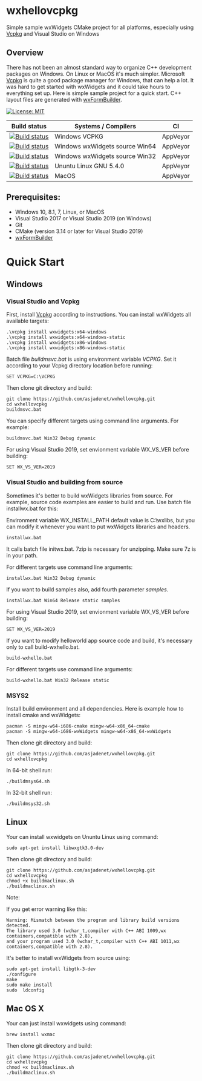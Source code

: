 # wxhellovcpkg
Simple sample wxWidgets CMake project for all platforms, especially using [Vcpkg](https://github.com/Microsoft/vcpkg) and Visual Studio on Windows
## Overview
There has not been an almost standard way to organize C++ development packages on Windows. 
On Linux or MacOS it's much simpler.
Microsoft [Vcpkg](https://github.com/Microsoft/vcpkg) is quite a good package manager for Windows, that can help a lot. It was hard to get started with wxWidgets and it could take hours to everything set up. Here is simple sample project for a quick start. C++ layout files are generated with [wxFormBuilder](https://github.com/wxFormBuilder/wxFormBuilder).

[![License: MIT](https://img.shields.io/badge/License-MIT-yellow.svg)](https://opensource.org/licenses/MIT)

| Build status          | Systems / Compilers         |   CI    |
| ----------------------|-----------------------------|---------|
|[![Build status](https://ci.appveyor.com/api/projects/status/nwy0sbejq3g43l0i/branch/master?svg=true)](https://ci.appveyor.com/project/asjadenet/wxhellovcpkg-68a32/branch/master)|Windows VCPKG|AppVeyor|
|[![Build status](https://ci.appveyor.com/api/projects/status/npa74uehfufer6hl/branch/master?svg=true)](https://ci.appveyor.com/project/asjadenet/wxhellovcpkg-jgqmr)|Windows wxWidgets source Win64|AppVeyor|
|[![Build status](https://ci.appveyor.com/api/projects/status/jxo9banw18at40wr/branch/master?svg=true)](https://ci.appveyor.com/project/asjadenet/wxhellovcpkg-u9bdg)|Windows wxWidgets source Win32|AppVeyor|
|[![Build status](https://ci.appveyor.com/api/projects/status/bim8mq9csh0u6eeq?svg=true)](https://ci.appveyor.com/project/asjadenet/wxhellovcpkg)|Ununtu Linux GNU 5.4.0|AppVeyor|
|[![Build status](https://ci.appveyor.com/api/projects/status/n71pdgf75njvqh1t?svg=true)](https://ci.appveyor.com/project/asjadenet/wxhellovcpkg-b5on7)|MacOS|AppVeyor|

## Prerequisites:
- Windows 10, 8.1, 7, Linux, or MacOS
- Visual Studio 2017 or Visual Studio 2019 (on Windows)
- Git
- CMake (version 3.14 or later for Visual Studio 2019)
- [wxFormBuilder](https://github.com/wxFormBuilder/wxFormBuilder)

# Quick Start

## Windows

### Visual Studio and Vcpkg
First, install [Vcpkg](https://github.com/Microsoft/vcpkg) according to instructions.
You can install wxWidgets all available targets:

```
.\vcpkg install wxwidgets:x64-windows
.\vcpkg install wxwidgets:x64-windows-static
.\vcpkg install wxwidgets:x86-windows
.\vcpkg install wxwidgets:x86-windows-static
```
Batch file *buildmsvc.bat* is using environment variable *VCPKG*. Set it according to your Vcpkg directory location before running:
```
SET VCPKG=C:\VCPKG
```
Then clone git directory and build:
```
git clone https://github.com/asjadenet/wxhellovcpkg.git
cd wxhellovcpkg
buildmsvc.bat
```

You can specify different targets using command line arguments. For example:

```
buildmsvc.bat Win32 Debug dynamic
```

For using Visual Studio 2019, set envionment variable WX_VS_VER before building:

```
SET WX_VS_VER=2019
```

### Visual Studio and building from source
Sometimes it's better to build wxWidgets libraries from source. For example, source code examples are easier to build and run. Use batch file installwx.bat for this:

Environment variable WX_INSTALL_PATH default value is C:\wxlibs, but you can modify it whenever you want to put wxWidgets libraries and headers.

```
installwx.bat
```
It calls batch file initwx.bat. 7zip is necessary for unzipping. Make sure 7z is in your path.

For different targets use command line arguments:

```
installwx.bat Win32 Debug dynamic
```

If you want to build samples also, add fourth parameter *samples*.

```
installwx.bat Win64 Release static samples
```

For using Visual Studio 2019, set envionment variable WX_VS_VER before building:

```
SET WX_VS_VER=2019
```

If you want to modify helloworld app source code and build, it's necessary only to call build-wxhello.bat.

```
build-wxhello.bat
```

For different targets use command line arguments:

```
build-wxhello.bat Win32 Release static
```

### MSYS2
Install build environment and all dependencies. Here is example how to install cmake and wxWidgets:
```
pacman -S mingw-w64-i686-cmake mingw-w64-x86_64-cmake
pacman -S mingw-w64-i686-wxWidgets mingw-w64-x86_64-wxWidgets
```
Then clone git directory and build:
```
git clone https://github.com/asjadenet/wxhellovcpkg.git
cd wxhellovcpkg
```
In 64-bit shell run:
```
./buildmsys64.sh
```
In 32-bit shell run:
```
./buildmsys32.sh
```
## Linux
Your can install wxwidgets on Ununtu Linux using command:
```
sudo apt-get install libwxgtk3.0-dev
```
Then clone git directory and build:
```
git clone https://github.com/asjadenet/wxhellovcpkg.git
cd wxhellovcpkg
chmod +x buildmaclinux.sh
./buildmaclinux.sh
```
Note:

If you get error warning like this:
```
Warning: Mismatch between the program and library build versions detected.
The library used 3.0 (wchar_t,compiler with C++ ABI 1009,wx containers,compatible with 2.8),
and your program used 3.0 (wchar_t,compiler with C++ ABI 1011,wx containers,compatible with 2.8).
```
It's better to install wxWidgets from source using:
```
sudo apt-get install libgtk-3-dev
./configure
make
sudo make install
sudo  ldconfig
```
## Mac OS X
Your can just install wxwidgets using command:
```
brew install wxmac
```
Then clone git directory and build:
```
git clone https://github.com/asjadenet/wxhellovcpkg.git
cd wxhellovcpkg
chmod +x buildmaclinux.sh
./buildmaclinux.sh
```

